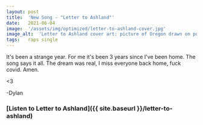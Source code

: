 ```yaml
---
layout: post
title:  'New Song - "Letter to Ashland"'
date:   2021-06-04
image:  '/assets/img/optimized/letter-to-ashland-cover.jpg'
image_alt:  'Letter to Ashland cover art: picture of Oregon drawn on post-it note in front of lush forest'
tags:   raps single 
---
```


It's been a strange year. For me it's been 3 years since I've been home. The song says it all. The dream was real, I miss everyone back home, fuck covid. Amen.

<3

-Dylan

### [Listen to Letter to Ashland]({{ site.baseurl }}/letter-to-ashland)